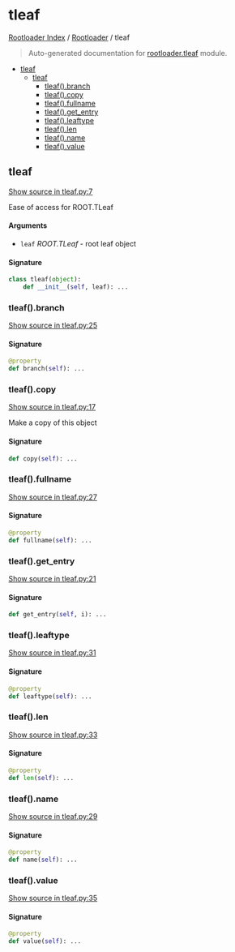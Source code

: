 # tleaf

[Rootloader Index](../README.md#rootloader-index) / [Rootloader](./index.md#rootloader) / tleaf

> Auto-generated documentation for [rootloader.tleaf](../../rootloader/tleaf.py) module.

- [tleaf](#tleaf)
  - [tleaf](#tleaf-1)
    - [tleaf().branch](#tleaf()branch)
    - [tleaf().copy](#tleaf()copy)
    - [tleaf().fullname](#tleaf()fullname)
    - [tleaf().get_entry](#tleaf()get_entry)
    - [tleaf().leaftype](#tleaf()leaftype)
    - [tleaf().len](#tleaf()len)
    - [tleaf().name](#tleaf()name)
    - [tleaf().value](#tleaf()value)

## tleaf

[Show source in tleaf.py:7](../../rootloader/tleaf.py#L7)

Ease of access for ROOT.TLeaf

#### Arguments

- `leaf` *ROOT.TLeaf* - root leaf object

#### Signature

```python
class tleaf(object):
    def __init__(self, leaf): ...
```

### tleaf().branch

[Show source in tleaf.py:25](../../rootloader/tleaf.py#L25)

#### Signature

```python
@property
def branch(self): ...
```

### tleaf().copy

[Show source in tleaf.py:17](../../rootloader/tleaf.py#L17)

Make a copy of this object

#### Signature

```python
def copy(self): ...
```

### tleaf().fullname

[Show source in tleaf.py:27](../../rootloader/tleaf.py#L27)

#### Signature

```python
@property
def fullname(self): ...
```

### tleaf().get_entry

[Show source in tleaf.py:21](../../rootloader/tleaf.py#L21)

#### Signature

```python
def get_entry(self, i): ...
```

### tleaf().leaftype

[Show source in tleaf.py:31](../../rootloader/tleaf.py#L31)

#### Signature

```python
@property
def leaftype(self): ...
```

### tleaf().len

[Show source in tleaf.py:33](../../rootloader/tleaf.py#L33)

#### Signature

```python
@property
def len(self): ...
```

### tleaf().name

[Show source in tleaf.py:29](../../rootloader/tleaf.py#L29)

#### Signature

```python
@property
def name(self): ...
```

### tleaf().value

[Show source in tleaf.py:35](../../rootloader/tleaf.py#L35)

#### Signature

```python
@property
def value(self): ...
```